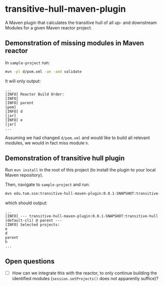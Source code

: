# transitive-hull-maven-plugin

A Maven plugin that calculates the transitive hull of all up- and downstream Modules for a given Maven reactor project.

## Demonstration of missing modules in Maven reactor

In `sample-project` run:
```bash
mvn -pl d/pom.xml -am -amd validate
```

It will only output:
```text
...
[INFO] Reactor Build Order:
[INFO]
[INFO] parent                                                             [pom]
[INFO] d                                                                  [jar]
[INFO] e                                                                  [jar]
...
```

Assuming we had changed `d/pom.xml` and would like to build all relevant modules, we would in fact miss module `h`.

## Demonstration of transitive hull plugin

Run `mvn install` in the root of this project (to install the plugin to your local Maven repository).

Then, navigate to `sample-project` and run:

```bash
mvn edu.tum.sse:transitive-hull-maven-plugin:0.0.1-SNAPSHOT:transitive-hull -DchangedModules=changedModules.txt
```

which should output:
```text
...
[INFO] --- transitive-hull-maven-plugin:0.0.1-SNAPSHOT:transitive-hull (default-cli) @ parent ---
[INFO] Selected projects:
e
d
parent
h
...
```

## Open questions

- [ ] How can we integrate this with the reactor, to only continue building the identified modules (`session.setProjects()` does not apparently suffice)?
